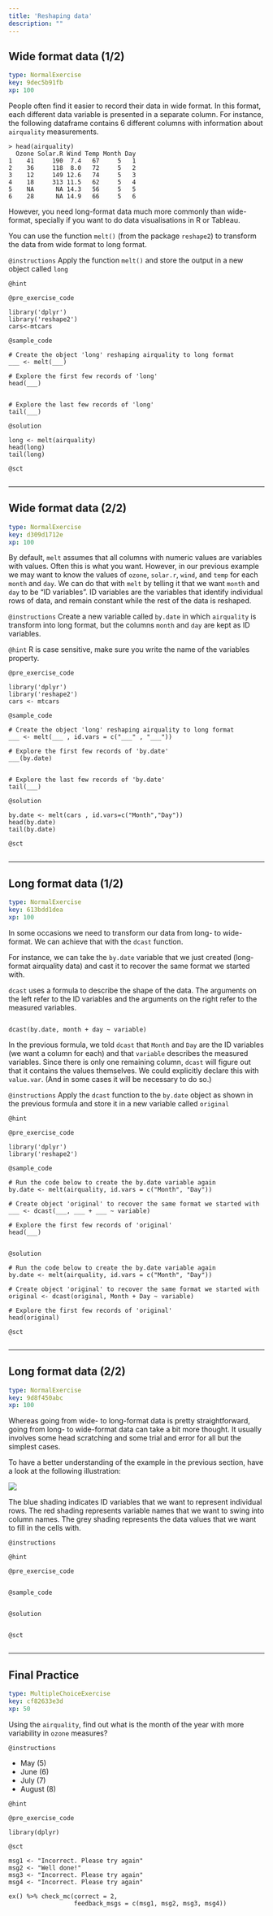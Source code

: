 ```yaml
---
title: 'Reshaping data'
description: ""
---
```


## Wide format data (1/2)

```yaml
type: NormalExercise
key: 9dec5b91fb
xp: 100
```

People often find it easier to record their data in wide format. In this format, each different data variable is presented in a separate column. For instance, the following dataframe contains 6 different columns with information about `airquality` measurements.

```
> head(airquality)
  Ozone Solar.R Wind Temp Month Day
1    41     190  7.4   67     5   1
2    36     118  8.0   72     5   2
3    12     149 12.6   74     5   3
4    18     313 11.5   62     5   4
5    NA      NA 14.3   56     5   5
6    28      NA 14.9   66     5   6
```

However, you need long-format data much more commonly than wide-format, specially if you want to do data visualisations in R or Tableau.  

You can use the function `melt()` (from the package `reshape2`) to transform the data from wide format to long format.

`@instructions`
Apply the function `melt()` and store the output in a new object called `long`

`@hint`


`@pre_exercise_code`
```{r}
library('dplyr')
library('reshape2')
cars<-mtcars
```

`@sample_code`
```{r}
# Create the object 'long' reshaping airquality to long format
___ <- melt(___)

# Explore the first few records of 'long'
head(___)


# Explore the last few records of 'long'
tail(___)
```

`@solution`
```{r}
long <- melt(airquality)
head(long)
tail(long)
```

`@sct`
```{r}

```

---

## Wide format data (2/2)

```yaml
type: NormalExercise
key: d309d1712e
xp: 100
```

By default, `melt` assumes that all columns with numeric values are variables with values. Often this is what you want. However, in our previous example we may want to know the values of `ozone`, `solar.r`, `wind`, and `temp` for each `month` and `day`. We can do that with `melt` by telling it that we want `month` and `day` to be “ID variables”. ID variables are the variables that identify individual rows of data, and remain constant while the rest of the data is reshaped.

`@instructions`
Create a new variable called `by.date` in which `airquality` is transform into long format, but the columns `month` and `day` are kept as ID variables.

`@hint`
R is case sensitive, make sure you write the name of the variables property.

`@pre_exercise_code`
```{r}
library('dplyr')
library('reshape2')
cars <- mtcars
```

`@sample_code`
```{r}
# Create the object 'long' reshaping airquality to long format
___ <- melt(___ , id.vars = c("___" , "___"))

# Explore the first few records of 'by.date'
___(by.date)


# Explore the last few records of 'by.date'
tail(___)
```

`@solution`
```{r}
by.date <- melt(cars , id.vars=c("Month","Day"))
head(by.date)
tail(by.date)
```

`@sct`
```{r}

```

---

## Long format data (1/2)

```yaml
type: NormalExercise
key: 613bdd1dea
xp: 100
```

In some occasions we need to transform our data from long- to wide-format. We can achieve that with the `dcast` function.

For instance, we can take the `by.date` variable that we just created (long-format airquality data) and cast it to recover the same format we started with.

`dcast` uses a formula to describe the shape of the data. The arguments on the left refer to the ID variables and the arguments on the right refer to the measured variables. 

```

dcast(by.date, month + day ~ variable)
```

In the previous formula, we told `dcast` that `Month` and `Day` are the ID variables (we want a column for each) and that `variable` describes the measured variables. Since there is only one remaining column, `dcast` will figure out that it contains the values themselves. We could explicitly declare this with `value.var`. (And in some cases it will be necessary to do so.)

`@instructions`
Apply the `dcast` function to the `by.date` object as shown in the previous formula and store it in a new variable called `original`

`@hint`


`@pre_exercise_code`
```{r}
library('dplyr')
library('reshape2')

```

`@sample_code`
```{r}
# Run the code below to create the by.date variable again
by.date <- melt(airquality, id.vars = c("Month", "Day"))

# Create object 'original' to recover the same format we started with
___ <- dcast(___, ___ + ___ ~ variable)

# Explore the first few records of 'original'
head(___)


```

`@solution`
```{r}
# Run the code below to create the by.date variable again
by.date <- melt(airquality, id.vars = c("Month", "Day"))

# Create object 'original' to recover the same format we started with
original <- dcast(original, Month + Day ~ variable)

# Explore the first few records of 'original'
head(original)
```

`@sct`
```{r}

```

---

## Long format data (2/2)

```yaml
type: NormalExercise
key: 9d8f450abc
xp: 100
```

Whereas going from wide- to long-format data is pretty straightforward, going from long- to wide-format data can take a bit more thought. It usually involves some head scratching and some trial and error for all but the simplest cases. 

To have a better understanding of the example in the previous section, have a look at the following illustration:

![](https://seananderson.ca/images/dcast-illustration.png)

The blue shading indicates ID variables that we want to represent individual rows. The red shading represents variable names that we want to swing into column names. The grey shading represents the data values that we want to fill in the cells with.

`@instructions`


`@hint`


`@pre_exercise_code`
```{r}

```

`@sample_code`
```{r}

```

`@solution`
```{r}

```

`@sct`
```{r}

```

---

## Final Practice

```yaml
type: MultipleChoiceExercise
key: cf82633e3d
xp: 50
```

Using the `airquality`, find out what is the month of the year with more variability in `ozone` measures?

`@instructions`
- May (5)
- June (6)
- July (7)
- August (8)

`@hint`


`@pre_exercise_code`
```{r}
library(dplyr)
```

`@sct`
```{r}
msg1 <- "Incorrect. Please try again"
msg2 <- "Well done!" 
msg3 <- "Incorrect. Please try again"
msg4 <- "Incorrect. Please try again"

ex() %>% check_mc(correct = 2,
                  feedback_msgs = c(msg1, msg2, msg3, msg4))
```
